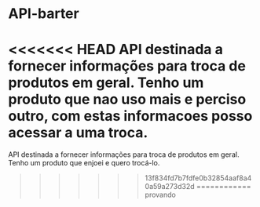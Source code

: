 # API-barter
<<<<<<< HEAD
API destinada a fornecer informações para troca de produtos em geral.
Tenho um produto que nao uso mais e perciso outro, com estas informacoes posso acessar a uma troca.
=======
API destinada a fornecer informações para troca de produtos em geral. 
Tenho um produto que enjoei e quero trocá-lo.
>>>>>>> 13f834fd7b7fdfe0b32854aaf8a40a59a273d32d
============
provando